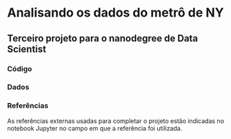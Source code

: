 # Analisando os dados do metrô de NY
## Terceiro projeto para o nanodegree de Data Scientist

### Código

### Dados

### Referências
As referências externas usadas para completar o projeto estão indicadas no notebook Jupyter no campo em que a referência foi utilizada.
